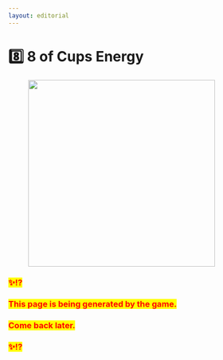 ```yaml
---
layout: editorial
---
```


# 8️⃣ 8 of Cups Energy

<figure><img src="../../../../../../.gitbook/assets/pexels-btgl-♡-9375227.jpg" alt="" width="375"><figcaption></figcaption></figure>

### <mark style="color:red;">✨⁉️</mark>&#x20;

### <mark style="color:red;">This page is being generated by the game.</mark>&#x20;

### <mark style="color:red;">Come back later.</mark>

### <mark style="color:red;">✨⁉️</mark>
